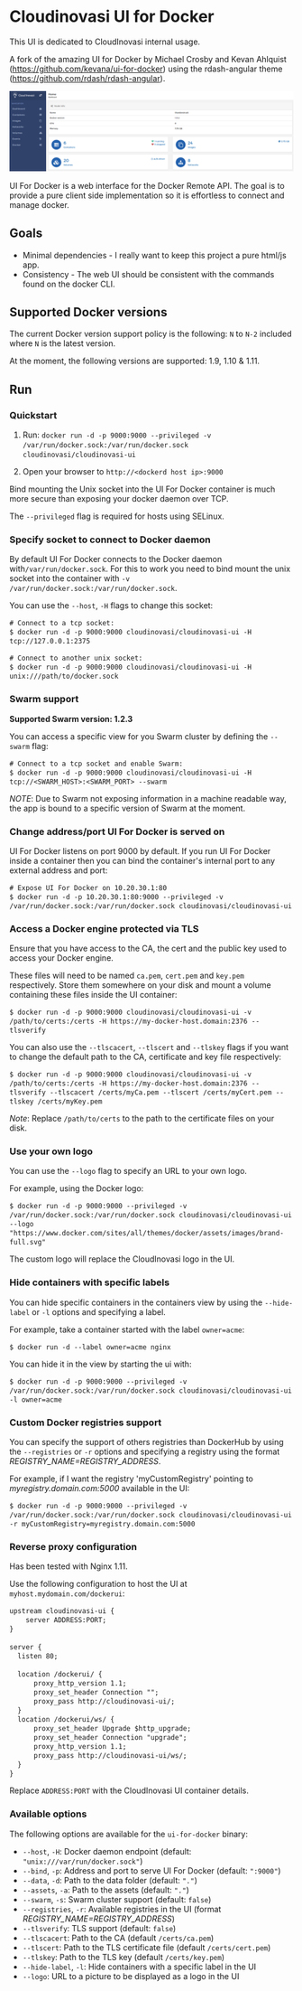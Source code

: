 # Cloudinovasi UI for Docker

This UI is dedicated to CloudInovasi internal usage.

A fork of the amazing UI for Docker by Michael Crosby and Kevan Ahlquist (https://github.com/kevana/ui-for-docker) using the rdash-angular theme (https://github.com/rdash/rdash-angular).

![Dashboard](/dashboard.png)

UI For Docker is a web interface for the Docker Remote API.  The goal is to provide a pure client side implementation so it is effortless to connect and manage docker.

## Goals
* Minimal dependencies - I really want to keep this project a pure html/js app.
* Consistency - The web UI should be consistent with the commands found on the docker CLI.

## Supported Docker versions

The current Docker version support policy is the following: `N` to `N-2` included where `N` is the latest version.

At the moment, the following versions are supported: 1.9, 1.10 & 1.11.

## Run

### Quickstart

1. Run: `docker run -d -p 9000:9000 --privileged -v /var/run/docker.sock:/var/run/docker.sock cloudinovasi/cloudinovasi-ui`

2. Open your browser to `http://<dockerd host ip>:9000`

Bind mounting the Unix socket into the UI For Docker container is much more secure than exposing your docker daemon over TCP.

The `--privileged` flag is required for hosts using SELinux.

### Specify socket to connect to Docker daemon

By default UI For Docker connects to the Docker daemon with`/var/run/docker.sock`. For this to work you need to bind mount the unix socket into the container with `-v /var/run/docker.sock:/var/run/docker.sock`.

You can use the `--host`, `-H` flags to change this socket:

```
# Connect to a tcp socket:
$ docker run -d -p 9000:9000 cloudinovasi/cloudinovasi-ui -H tcp://127.0.0.1:2375
```

```
# Connect to another unix socket:
$ docker run -d -p 9000:9000 cloudinovasi/cloudinovasi-ui -H unix:///path/to/docker.sock
```

### Swarm support

**Supported Swarm version: 1.2.3**

You can access a specific view for you Swarm cluster by defining the `--swarm` flag:

```
# Connect to a tcp socket and enable Swarm:
$ docker run -d -p 9000:9000 cloudinovasi/cloudinovasi-ui -H tcp://<SWARM_HOST>:<SWARM_PORT> --swarm
```

*NOTE*: Due to Swarm not exposing information in a machine readable way, the app is bound to a specific version of Swarm at the moment.

### Change address/port UI For Docker is served on
UI For Docker listens on port 9000 by default. If you run UI For Docker inside a container then you can bind the container's internal port to any external address and port:

```
# Expose UI For Docker on 10.20.30.1:80
$ docker run -d -p 10.20.30.1:80:9000 --privileged -v /var/run/docker.sock:/var/run/docker.sock cloudinovasi/cloudinovasi-ui
```

### Access a Docker engine protected via TLS

Ensure that you have access to the CA, the cert and the public key used to access your Docker engine.  

These files will need to be named `ca.pem`, `cert.pem` and `key.pem` respectively. Store them somewhere on your disk and mount a volume containing these files inside the UI container:

```
$ docker run -d -p 9000:9000 cloudinovasi/cloudinovasi-ui -v /path/to/certs:/certs -H https://my-docker-host.domain:2376 --tlsverify
```

You can also use the `--tlscacert`, `--tlscert` and `--tlskey` flags if you want to change the default path to the CA, certificate and key file respectively:

```
$ docker run -d -p 9000:9000 cloudinovasi/cloudinovasi-ui -v /path/to/certs:/certs -H https://my-docker-host.domain:2376 --tlsverify --tlscacert /certs/myCa.pem --tlscert /certs/myCert.pem --tlskey /certs/myKey.pem
```

*Note*: Replace `/path/to/certs` to the path to the certificate files on your disk.

### Use your own logo

You can use the `--logo` flag to specify an URL to your own logo.

For example, using the Docker logo:

```
$ docker run -d -p 9000:9000 --privileged -v /var/run/docker.sock:/var/run/docker.sock cloudinovasi/cloudinovasi-ui --logo "https://www.docker.com/sites/all/themes/docker/assets/images/brand-full.svg"
```

The custom logo will replace the CloudInovasi logo in the UI.

### Hide containers with specific labels

You can hide specific containers in the containers view by using the `--hide-label` or `-l` options and specifying a label.

For example, take a container started with the label `owner=acme`:

```
$ docker run -d --label owner=acme nginx
```

You can hide it in the view by starting the ui with:

```
$ docker run -d -p 9000:9000 --privileged -v /var/run/docker.sock:/var/run/docker.sock cloudinovasi/cloudinovasi-ui -l owner=acme
```

### Custom Docker registries support

You can specify the support of others registries than DockerHub by using the `--registries` or `-r` options and specifying a registry using the format *REGISTRY_NAME=REGISTRY_ADDRESS*.

For example, if I want the registry 'myCustomRegistry' pointing to *myregistry.domain.com:5000* available in the UI:

```
$ docker run -d -p 9000:9000 --privileged -v /var/run/docker.sock:/var/run/docker.sock cloudinovasi/cloudinovasi-ui -r myCustomRegistry=myregistry.domain.com:5000
```

### Reverse proxy configuration

Has been tested with Nginx 1.11.

Use the following configuration to host the UI at `myhost.mydomain.com/dockerui`:

```nginx
upstream cloudinovasi-ui {
    server ADDRESS:PORT;
}

server {
  listen 80;

  location /dockerui/ {
      proxy_http_version 1.1;
      proxy_set_header Connection "";
      proxy_pass http://cloudinovasi-ui/;
  }
  location /dockerui/ws/ {
      proxy_set_header Upgrade $http_upgrade;
      proxy_set_header Connection "upgrade";
      proxy_http_version 1.1;
      proxy_pass http://cloudinovasi-ui/ws/;
  }
}
```

Replace `ADDRESS:PORT` with the CloudInovasi UI container details.

### Available options

The following options are available for the `ui-for-docker` binary:

* `--host`, `-H`: Docker daemon endpoint (default: `"unix:///var/run/docker.sock"`)
* `--bind`, `-p`: Address and port to serve UI For Docker (default: `":9000"`)
* `--data`, `-d`: Path to the data folder (default: `"."`)
* `--assets`, `-a`: Path to the assets (default: `"."`)
* `--swarm`, `-s`: Swarm cluster support (default: `false`)
* `--registries`, `-r`: Available registries in the UI (format *REGISTRY_NAME=REGISTRY_ADDRESS*)
* `--tlsverify`: TLS support (default: `false`)
* `--tlscacert`: Path to the CA (default `/certs/ca.pem`)
* `--tlscert`: Path to the TLS certificate file (default `/certs/cert.pem`)
* `--tlskey`: Path to the TLS key (default `/certs/key.pem`)
* `--hide-label`, `-l`: Hide containers with a specific label in the UI
* `--logo`: URL to a picture to be displayed as a logo in the UI
